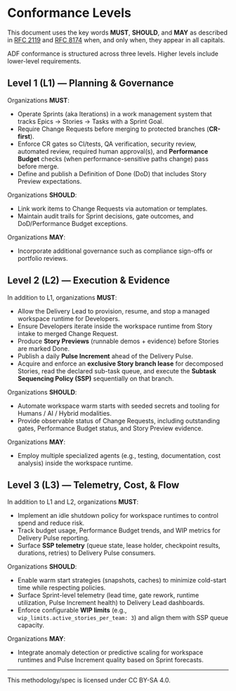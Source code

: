 # Conformance Levels

This document uses the key words **MUST**, **SHOULD**, and **MAY** as described in [RFC 2119](https://www.rfc-editor.org/rfc/rfc2119) and [RFC 8174](https://www.rfc-editor.org/rfc/rfc8174) when, and only when, they appear in all capitals.

ADF conformance is structured across three levels. Higher levels include lower-level requirements.

## Level 1 (L1) — Planning & Governance
Organizations **MUST**:
- Operate Sprints (aka Iterations) in a work management system that tracks Epics → Stories → Tasks with a Sprint Goal.
- Require Change Requests before merging to protected branches (**CR-first**).
- Enforce CR gates so CI/tests, QA verification, security review, automated review, required human approval(s), and **Performance Budget** checks (when performance-sensitive paths change) pass before merge.
- Define and publish a Definition of Done (DoD) that includes Story Preview expectations.

Organizations **SHOULD**:
- Link work items to Change Requests via automation or templates.
- Maintain audit trails for Sprint decisions, gate outcomes, and DoD/Performance Budget exceptions.

Organizations **MAY**:
- Incorporate additional governance such as compliance sign-offs or portfolio reviews.

## Level 2 (L2) — Execution & Evidence
In addition to L1, organizations **MUST**:
- Allow the Delivery Lead to provision, resume, and stop a managed workspace runtime for Developers.
- Ensure Developers iterate inside the workspace runtime from Story intake to merged Change Request.
- Produce **Story Previews** (runnable demos + evidence) before Stories are marked Done.
- Publish a daily **Pulse Increment** ahead of the Delivery Pulse.
- Acquire and enforce an **exclusive Story branch lease** for decomposed Stories, read the declared sub-task queue, and execute the **Subtask Sequencing Policy (SSP)** sequentially on that branch.

Organizations **SHOULD**:
- Automate workspace warm starts with seeded secrets and tooling for Humans / AI / Hybrid modalities.
- Provide observable status of Change Requests, including outstanding gates, Performance Budget status, and Story Preview evidence.

Organizations **MAY**:
- Employ multiple specialized agents (e.g., testing, documentation, cost analysis) inside the workspace runtime.

## Level 3 (L3) — Telemetry, Cost, & Flow
In addition to L1 and L2, organizations **MUST**:
- Implement an idle shutdown policy for workspace runtimes to control spend and reduce risk.
- Track budget usage, Performance Budget trends, and WIP metrics for Delivery Pulse reporting.
- Surface **SSP telemetry** (queue state, lease holder, checkpoint results, durations, retries) to Delivery Pulse consumers.

Organizations **SHOULD**:
- Enable warm start strategies (snapshots, caches) to minimize cold-start time while respecting policies.
- Surface Sprint-level telemetry (lead time, gate rework, runtime utilization, Pulse Increment health) to Delivery Lead dashboards.
- Enforce configurable **WIP limits** (e.g., `wip_limits.active_stories_per_team: 3`) and align them with SSP queue capacity.

Organizations **MAY**:
- Integrate anomaly detection or predictive scaling for workspace runtimes and Pulse Increment quality based on Sprint forecasts.

---

This methodology/spec is licensed under CC BY-SA 4.0.
